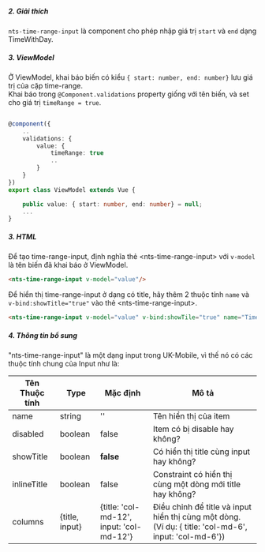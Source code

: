 ##### 2. Giải thích

`nts-time-range-input` là component cho phép nhập giá trị `start` và `end` dạng TimeWithDay.

##### 3. ViewModel

Ở ViewModel, khai báo biến có kiểu `{ start: number, end: number}` lưu giá trị của cặp time-range.  
Khai báo trong `@Component.validations` property giống với tên biến, và set cho giá trị `timeRange = true`.

```typescript

@component({
    ..
    validations: {
        value: {
            timeRange: true
            ..
        }
    }
})
export class ViewModel extends Vue {

    public value: { start: number, end: number} = null;
    ...
}
```

##### 3. HTML

Để tạo time-range-input, định nghĩa thẻ &lt;nts-time-range-input&gt; với `v-model` là tên biến đã khai báo ở ViewModel.  
```html
<nts-time-range-input v-model="value"/>
```

Để hiển thị time-range-input ở dạng có title, hãy thêm 2 thuộc tính `name` và `v-bind:showTitle="true"` vào thẻ &lt;nts-time-range-input&gt;.

```html
<nts-time-range-input v-model="value" v-bind:showTile="true" name="Time Range"/>
```

##### 4. Thông tin bổ sung

"nts-time-range-input" là một dạng input trong UK-Mobile, vì thế nó có các thuộc tính chung của Input như là: 

| Tên Thuộc tính| Type | Mặc định | Mô tả |
| --------------|------| -------- | ------|
| name | string | '' | Tên hiển thị của item |
| disabled | boolean | false | Item có bị disable hay không? |
| showTitle | boolean | **false** | Có hiển thị title cùng input hay không? |
| inlineTitle | boolean | false | Constraint có hiển thị cùng một dòng mới title hay không? |
| columns | {title, input} | {title: 'col-md-12', input: 'col-md-12'} | Điều chỉnh để title và input hiển thị cùng một dòng. (Ví dụ: { title: 'col-md-6', input: 'col-md-6'})|
  